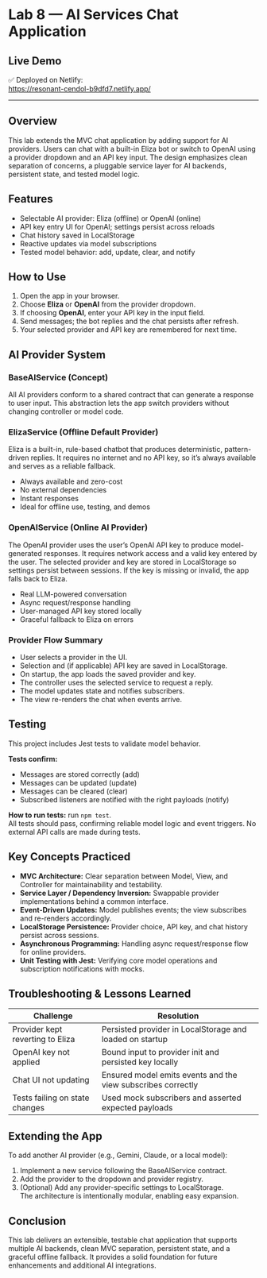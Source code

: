 # Lab 8 — AI Services Chat Application

## Live Demo
✅ Deployed on Netlify:  
https://resonant-cendol-b9dfd7.netlify.app/

---

## Overview
This lab extends the MVC chat application by adding support for AI providers. Users can chat with a built-in Eliza bot or switch to OpenAI using a provider dropdown and an API key input. The design emphasizes clean separation of concerns, a pluggable service layer for AI backends, persistent state, and tested model logic.

## Features
- Selectable AI provider: Eliza (offline) or OpenAI (online)
- API key entry UI for OpenAI; settings persist across reloads
- Chat history saved in LocalStorage
- Reactive updates via model subscriptions
- Tested model behavior: add, update, clear, and notify

## How to Use
1. Open the app in your browser.  
2. Choose **Eliza** or **OpenAI** from the provider dropdown.  
3. If choosing **OpenAI**, enter your API key in the input field.  
4. Send messages; the bot replies and the chat persists after refresh.  
5. Your selected provider and API key are remembered for next time.

## AI Provider System

### BaseAIService (Concept)
All AI providers conform to a shared contract that can generate a response to user input. This abstraction lets the app switch providers without changing controller or model code.

### ElizaService (Offline Default Provider)
Eliza is a built-in, rule-based chatbot that produces deterministic, pattern-driven replies. It requires no internet and no API key, so it’s always available and serves as a reliable fallback.
- Always available and zero-cost  
- No external dependencies  
- Instant responses  
- Ideal for offline use, testing, and demos

### OpenAIService (Online AI Provider)
The OpenAI provider uses the user’s OpenAI API key to produce model-generated responses. It requires network access and a valid key entered by the user. The selected provider and key are stored in LocalStorage so settings persist between sessions. If the key is missing or invalid, the app falls back to Eliza.
- Real LLM-powered conversation  
- Async request/response handling  
- User-managed API key stored locally  
- Graceful fallback to Eliza on errors

### Provider Flow Summary
- User selects a provider in the UI.  
- Selection and (if applicable) API key are saved in LocalStorage.  
- On startup, the app loads the saved provider and key.  
- The controller uses the selected service to request a reply.  
- The model updates state and notifies subscribers.  
- The view re-renders the chat when events arrive.

## Testing
This project includes Jest tests to validate model behavior.

**Tests confirm:**  
- Messages are stored correctly (add)  
- Messages can be updated (update)  
- Messages can be cleared (clear)  
- Subscribed listeners are notified with the right payloads (notify)

**How to run tests:** run `npm test`.  
All tests should pass, confirming reliable model logic and event triggers. No external API calls are made during tests.

## Key Concepts Practiced
- **MVC Architecture:** Clear separation between Model, View, and Controller for maintainability and testability.  
- **Service Layer / Dependency Inversion:** Swappable provider implementations behind a common interface.  
- **Event-Driven Updates:** Model publishes events; the view subscribes and re-renders accordingly.  
- **LocalStorage Persistence:** Provider choice, API key, and chat history persist across sessions.  
- **Asynchronous Programming:** Handling async request/response flow for online providers.  
- **Unit Testing with Jest:** Verifying core model operations and subscription notifications with mocks.

## Troubleshooting & Lessons Learned
| Challenge | Resolution |
|---|---|
| Provider kept reverting to Eliza | Persisted provider in LocalStorage and loaded on startup |
| OpenAI key not applied | Bound input to provider init and persisted key locally |
| Chat UI not updating | Ensured model emits events and the view subscribes correctly |
| Tests failing on state changes | Used mock subscribers and asserted expected payloads |

## Extending the App
To add another AI provider (e.g., Gemini, Claude, or a local model):  
1) Implement a new service following the BaseAIService contract.  
2) Add the provider to the dropdown and provider registry.  
3) (Optional) Add any provider-specific settings to LocalStorage.  
The architecture is intentionally modular, enabling easy expansion.

## Conclusion
This lab delivers an extensible, testable chat application that supports multiple AI backends, clean MVC separation, persistent state, and a graceful offline fallback. It provides a solid foundation for future enhancements and additional AI integrations.
